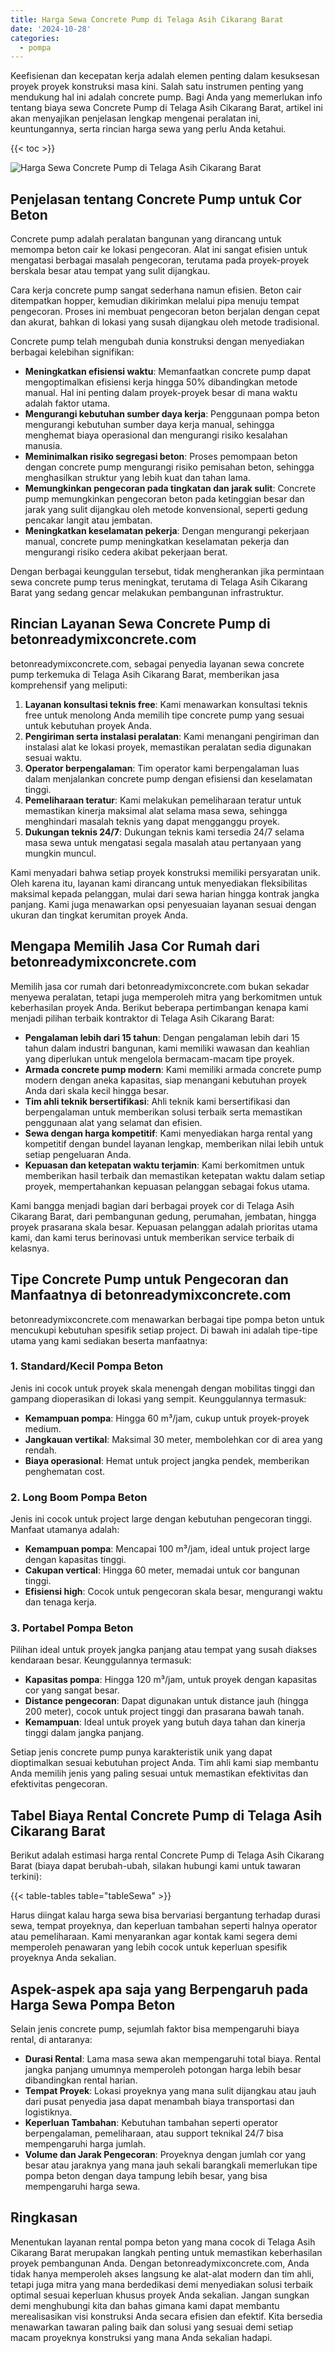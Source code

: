 ```yaml
---
title: Harga Sewa Concrete Pump di Telaga Asih Cikarang Barat
date: '2024-10-28'
categories:
  - pompa
---
```


Keefisienan dan kecepatan kerja adalah elemen penting dalam kesuksesan proyek proyek konstruksi masa kini. Salah satu instrumen penting yang mendukung hal ini adalah concrete pump. Bagi Anda yang memerlukan info tentang biaya sewa Concrete Pump di Telaga Asih Cikarang Barat, artikel ini akan menyajikan penjelasan lengkap mengenai peralatan ini, keuntungannya, serta rincian harga sewa yang perlu Anda ketahui.

{{< toc >}}

![Harga Sewa Concrete Pump di Telaga Asih Cikarang Barat](https://betoncor8.github.io/pump/concrete-pump%20(25).png)

## Penjelasan tentang Concrete Pump untuk Cor Beton

Concrete pump adalah peralatan bangunan yang dirancang untuk memompa beton cair ke lokasi pengecoran. Alat ini sangat efisien untuk mengatasi berbagai masalah pengecoran, terutama pada proyek-proyek berskala besar atau tempat yang sulit dijangkau.

Cara kerja concrete pump sangat sederhana namun efisien. Beton cair ditempatkan hopper, kemudian dikirimkan melalui pipa menuju tempat pengecoran. Proses ini membuat pengecoran beton berjalan dengan cepat dan akurat, bahkan di lokasi yang susah dijangkau oleh metode tradisional.

Concrete pump telah mengubah dunia konstruksi dengan menyediakan berbagai kelebihan signifikan:

- **Meningkatkan efisiensi waktu**: Memanfaatkan concrete pump dapat mengoptimalkan efisiensi kerja hingga 50% dibandingkan metode manual. Hal ini penting dalam proyek-proyek besar di mana waktu adalah faktor utama.
- **Mengurangi kebutuhan sumber daya kerja**: Penggunaan pompa beton mengurangi kebutuhan sumber daya kerja manual, sehingga menghemat biaya operasional dan mengurangi risiko kesalahan manusia.
- **Meminimalkan risiko segregasi beton**: Proses pemompaan beton dengan concrete pump mengurangi risiko pemisahan beton, sehingga menghasilkan struktur yang lebih kuat dan tahan lama.
- **Memungkinkan pengecoran pada tingkatan dan jarak sulit**: Concrete pump memungkinkan pengecoran beton pada ketinggian besar dan jarak yang sulit dijangkau oleh metode konvensional, seperti gedung pencakar langit atau jembatan.
- **Meningkatkan keselamatan pekerja**: Dengan mengurangi pekerjaan manual, concrete pump meningkatkan keselamatan pekerja dan mengurangi risiko cedera akibat pekerjaan berat.

Dengan berbagai keunggulan tersebut, tidak mengherankan jika permintaan sewa concrete pump terus meningkat, terutama di Telaga Asih Cikarang Barat yang sedang gencar melakukan pembangunan infrastruktur.

## Rincian Layanan Sewa Concrete Pump di betonreadymixconcrete.com

betonreadymixconcrete.com, sebagai penyedia layanan sewa concrete pump terkemuka di Telaga Asih Cikarang Barat, memberikan jasa komprehensif yang meliputi:

1. **Layanan konsultasi teknis free**: Kami menawarkan konsultasi teknis free untuk menolong Anda memilih tipe concrete pump yang sesuai untuk kebutuhan proyek Anda.
2. **Pengiriman serta instalasi peralatan**: Kami menangani pengiriman dan instalasi alat ke lokasi proyek, memastikan peralatan sedia digunakan sesuai waktu.
3. **Operator berpengalaman**: Tim operator kami berpengalaman luas dalam menjalankan concrete pump dengan efisiensi dan keselamatan tinggi.
4. **Pemeliharaan teratur**: Kami melakukan pemeliharaan teratur untuk memastikan kinerja maksimal alat selama masa sewa, sehingga menghindari masalah teknis yang dapat mengganggu proyek.
5. **Dukungan teknis 24/7**: Dukungan teknis kami tersedia 24/7 selama masa sewa untuk mengatasi segala masalah atau pertanyaan yang mungkin muncul.

Kami menyadari bahwa setiap proyek konstruksi memiliki persyaratan unik. Oleh karena itu, layanan kami dirancang untuk menyediakan fleksibilitas maksimal kepada pelanggan, mulai dari sewa harian hingga kontrak jangka panjang. Kami juga menawarkan opsi penyesuaian layanan sesuai dengan ukuran dan tingkat kerumitan proyek Anda.

## Mengapa Memilih Jasa Cor Rumah dari betonreadymixconcrete.com

Memilih jasa cor rumah dari betonreadymixconcrete.com bukan sekadar menyewa peralatan, tetapi juga memperoleh mitra yang berkomitmen untuk keberhasilan proyek Anda. Berikut beberapa pertimbangan kenapa kami menjadi pilihan terbaik kontraktor di Telaga Asih Cikarang Barat:

- **Pengalaman lebih dari 15 tahun**: Dengan pengalaman lebih dari 15 tahun dalam industri bangunan, kami memiliki wawasan dan keahlian yang diperlukan untuk mengelola bermacam-macam tipe proyek.
- **Armada concrete pump modern**: Kami memiliki armada concrete pump modern dengan aneka kapasitas, siap menangani kebutuhan proyek Anda dari skala kecil hingga besar.
- **Tim ahli teknik bersertifikasi**: Ahli teknik kami bersertifikasi dan berpengalaman untuk memberikan solusi terbaik serta memastikan penggunaan alat yang selamat dan efisien.
- **Sewa dengan harga kompetitif**: Kami menyediakan harga rental yang kompetitif dengan bundel layanan lengkap, memberikan nilai lebih untuk setiap pengeluaran Anda.
- **Kepuasan dan ketepatan waktu terjamin**: Kami berkomitmen untuk memberikan hasil terbaik dan memastikan ketepatan waktu dalam setiap proyek, mempertahankan kepuasan pelanggan sebagai fokus utama.

Kami bangga menjadi bagian dari berbagai proyek cor di Telaga Asih Cikarang Barat, dari pembangunan gedung, perumahan, jembatan, hingga proyek prasarana skala besar. Kepuasan pelanggan adalah prioritas utama kami, dan kami terus berinovasi untuk memberikan service terbaik di kelasnya.

## Tipe Concrete Pump untuk Pengecoran dan Manfaatnya di betonreadymixconcrete.com

betonreadymixconcrete.com menawarkan berbagai tipe pompa beton untuk mencukupi kebutuhan spesifik setiap project. Di bawah ini adalah tipe-tipe utama yang kami sediakan beserta manfaatnya:

### 1\. Standard/Kecil Pompa Beton

Jenis ini cocok untuk proyek skala menengah dengan mobilitas tinggi dan gampang dioperasikan di lokasi yang sempit. Keunggulannya termasuk:

- **Kemampuan pompa**: Hingga 60 m³/jam, cukup untuk proyek-proyek medium.
- **Jangkauan vertikal**: Maksimal 30 meter, membolehkan cor di area yang rendah.
- **Biaya operasional**: Hemat untuk project jangka pendek, memberikan penghematan cost.

### 2\. Long Boom Pompa Beton

Jenis ini cocok untuk project large dengan kebutuhan pengecoran tinggi. Manfaat utamanya adalah:

- **Kemampuan pompa**: Mencapai 100 m³/jam, ideal untuk project large dengan kapasitas tinggi.
- **Cakupan vertical**: Hingga 60 meter, memadai untuk cor bangunan tinggi.
- **Efisiensi high**: Cocok untuk pengecoran skala besar, mengurangi waktu dan tenaga kerja.

### 3\. Portabel Pompa Beton

Pilihan ideal untuk proyek jangka panjang atau tempat yang susah diakses kendaraan besar. Keunggulannya termasuk:

- **Kapasitas pompa**: Hingga 120 m³/jam, untuk proyek dengan kapasitas cor yang sangat besar.
- **Distance pengecoran**: Dapat digunakan untuk distance jauh (hingga 200 meter), cocok untuk project tinggi dan prasarana bawah tanah.
- **Kemampuan**: Ideal untuk proyek yang butuh daya tahan dan kinerja tinggi dalam jangka panjang.

Setiap jenis concrete pump punya karakteristik unik yang dapat dioptimalkan sesuai kebutuhan project Anda. Tim ahli kami siap membantu Anda memilih jenis yang paling sesuai untuk memastikan efektivitas dan efektivitas pengecoran.

## Tabel Biaya Rental Concrete Pump di Telaga Asih Cikarang Barat

Berikut adalah estimasi harga rental Concrete Pump di Telaga Asih Cikarang Barat (biaya dapat berubah-ubah, silakan hubungi kami untuk tawaran terkini):

{{< table-tables table="tableSewa" >}}

Harus diingat kalau harga sewa bisa bervariasi bergantung terhadap durasi sewa, tempat proyeknya, dan keperluan tambahan seperti halnya operator atau pemeliharaan. Kami menyarankan agar kontak kami segera demi memperoleh penawaran yang lebih cocok untuk keperluan spesifik proyeknya Anda sekalian.

## Aspek-aspek apa saja yang Berpengaruh pada Harga Sewa Pompa Beton

Selain jenis concrete pump, sejumlah faktor bisa mempengaruhi biaya rental, di antaranya:

- **Durasi Rental**: Lama masa sewa akan mempengaruhi total biaya. Rental jangka panjang umumnya memperoleh potongan harga lebih besar dibandingkan rental harian.
- **Tempat Proyek**: Lokasi proyeknya yang mana sulit dijangkau atau jauh dari pusat penyedia jasa dapat menambah biaya transportasi dan logistiknya.
- **Keperluan Tambahan**: Kebutuhan tambahan seperti operator berpengalaman, pemeliharaan, atau support teknikal 24/7 bisa mempengaruhi harga jumlah.
- **Volume dan Jarak Pengecoran**: Proyeknya dengan jumlah cor yang besar atau jaraknya yang mana jauh sekali barangkali memerlukan tipe pompa beton dengan daya tampung lebih besar, yang bisa mempengaruhi harga sewa.

## Ringkasan

Menentukan layanan rental pompa beton yang mana cocok di Telaga Asih Cikarang Barat merupakan langkah penting untuk memastikan keberhasilan proyek pembangunan Anda. Dengan betonreadymixconcrete.com, Anda tidak hanya memperoleh akses langsung ke alat-alat modern dan tim ahli, tetapi juga mitra yang mana berdedikasi demi menyediakan solusi terbaik optimal sesuai keperluan khusus proyek Anda sekalian. Jangan sungkan demi menghubungi kita dan bahas gimana kami dapat membantu merealisasikan visi konstruksi Anda secara efisien dan efektif. Kita bersedia menawarkan tawaran paling baik dan solusi yang sesuai demi setiap macam proyeknya konstruksi yang mana Anda sekalian hadapi.
